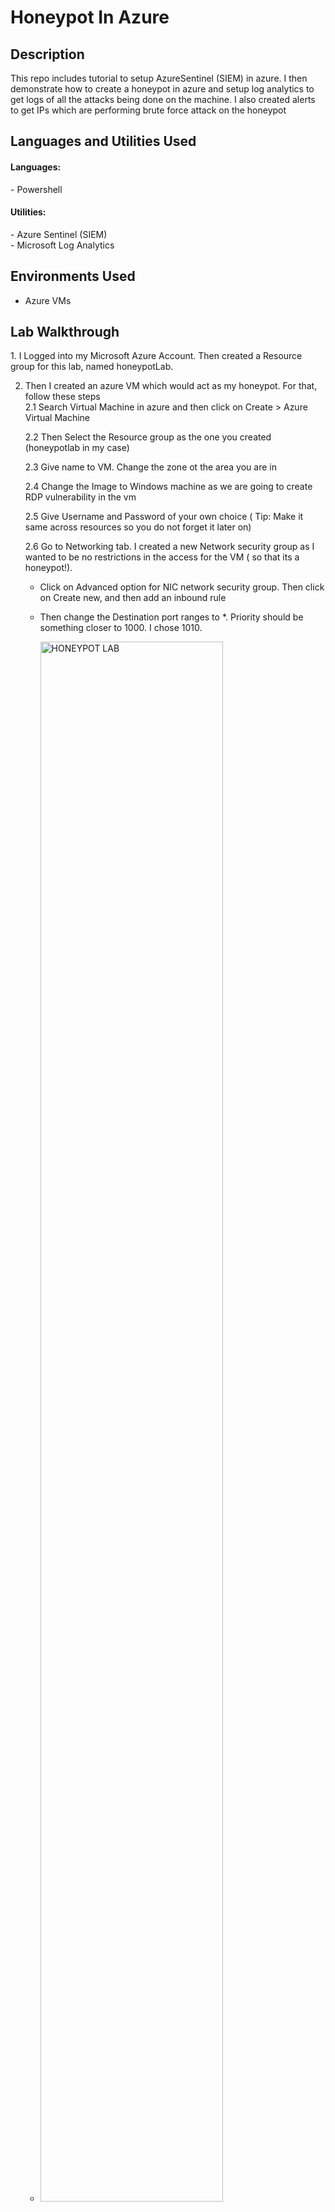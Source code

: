 <h1> Honeypot In Azure </h1>

<h2>Description</h2>

This repo includes tutorial to setup AzureSentinel (SIEM) in azure. I then demonstrate how to create a honeypot in azure and setup log analytics to get logs of all the attacks being done on the machine. 
I also created alerts to get IPs which are performing brute force attack on the honeypot

<h2>Languages and Utilities Used</h2>
<h4> Languages: </h4>
- Powershell<br/>
<h4> Utilities: </h4>
- Azure Sentinel (SIEM)<br/>
- Microsoft Log Analytics <br/>

<h2>Environments Used</h2>

- Azure VMs

<h2> Lab Walkthrough</h2>

<p>
  1. I Logged into my Microsoft Azure Account. Then created a Resource group for this lab, named honeypotLab.
</p>

2. Then I created an azure VM which would act as my honeypot. For that, follow these steps <br/>
   2.1  Search Virtual Machine in azure and then click on Create > Azure Virtual Machine
   
   2.2  Then Select the Resource group as the one you created (honeypotlab in my case)
   
   2.3  Give name to VM. Change the zone ot the area you are in
   
   2.4 Change the Image to Windows machine as we are going to create RDP vulnerability in the vm
   
   2.5  Give  Username and Password of your own choice ( Tip: Make it same across resources so you do not forget it later on)
   
   2.6  Go to Networking tab. I created a new Network security group as I wanted to be no restrictions in the access for the VM ( so that its a honeypot!).

    -    Click on Advanced option for NIC network security group. Then click on Create new, and then add an inbound rule
   
    -    Then change the Destination port ranges to *. Priority should be something closer to 1000. I chose 1010.
   
    -   <img src="https://i.imgur.com/OVQR57G.png" height="80%" width="80%" alt="HONEYPOT LAB"/> <br/>

    -   Click on Add button. Then Go to Review + Create and the VM should be started

3. Then I created a log analytic workspace so that I could analyze the traffic of deployed vm. To do that, follow these steps:
   
   3.1.  Search Log analytics workspace and click on create

   3.2.  Set the Resource group the same as for vm. Give any name you like for the instance

   3.3.  Go to Review + Create and after verifying the details, click on create. A log analytics workspace should be succesfully created

4. Now I set up data collection rules, so that relevant information is stored in log analytics workspace. To do that follow these steps

   4.1. Search Microsoft defender for cloud. Go to Environment settings and select the log analytics workspace option
   
   4.2  Go to defender plans and set plan for servers to On ( SQL server can remain off as we dont need them for the lab)

   4.3  Go to data collection and set events as All Events

5. Go to the log analytics workspace and then add the vm to that so that the logs from vm are send to the logs analytics workspace

6.  Add Sentinel workspace to the workspace, by creating sentinel workspace in the same resource group as the vm

    Now Sentinel is set up on the system, and the vm would act as a honeypot for attackers  as anyone from internet can access it

7.  To analyze the brute force attempts on the vm, I created an alert  for check for brute force attempts through the query. To do this, follow the steps:

    7.1 Go to "Analytics" under the "Configuration" section in sentinel

    7.2 Click on "+ Create" and select "Scheduled query rule"

    7.3 Create a rule with name "Brute force attempt on RDP". Set the rule logic using the query

         SecurityEvent | where EventID == 4625 and LogonType == 10  // RDP Logon Type is 10

         | summarize FailedAttempts = count() by TargetUserName, TargetUserSid, SourceIpAddress, bin(TimeGenerated, 5m);

    7.4 Create Incident , with severity as high

Now, you can check any brute force attempt on the vm by going to the incidents section of sentinel. We can create customised incident alerts using similar KQL queries


<b> Conclusion </b> <br> <br>

Thus, we have sucessfully set up Microsoft Sentinel on a honeypot in Azure, as well as create alert rules to check if any attack is performed on the honeypot
    

    

    
